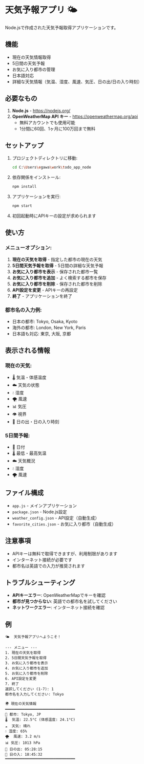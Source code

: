 # 天気予報アプリ 🌤️

Node.jsで作成された天気予報取得アプリケーションです。

## 機能

- 現在の天気情報取得
- 5日間の天気予報
- お気に入り都市の管理
- 日本語対応
- 詳細な天気情報（気温、湿度、風速、気圧、日の出/日の入り時刻）

## 必要なもの

1. **Node.js** - https://nodejs.org/
2. **OpenWeatherMap API キー** - https://openweathermap.org/api
   - 無料アカウントでも使用可能
   - 1分間に60回、1ヶ月に100万回まで無料

## セットアップ

1. プロジェクトディレクトリに移動:
   ```bash
   cd C:\Users\egawa\work\todo_app_node
   ```

2. 依存関係をインストール:
   ```bash
   npm install
   ```

3. アプリケーションを実行:
   ```bash
   npm start
   ```

4. 初回起動時にAPIキーの設定が求められます

## 使い方

### メニューオプション:
1. **現在の天気を取得** - 指定した都市の現在の天気
2. **5日間天気予報を取得** - 5日間の詳細な天気予報
3. **お気に入り都市を表示** - 保存された都市一覧
4. **お気に入り都市を追加** - よく検索する都市を保存
5. **お気に入り都市を削除** - 保存された都市を削除
6. **API設定を変更** - APIキーの再設定
7. **終了** - アプリケーションを終了

### 都市名の入力例:
- 日本の都市: Tokyo, Osaka, Kyoto
- 海外の都市: London, New York, Paris
- 日本語も対応: 東京, 大阪, 京都

## 表示される情報

### 現在の天気:
- 🌡️ 気温・体感温度
- ☁️ 天気の状態
- 💧 湿度
- 🌪️ 風速
- 📊 気圧
- 👁️ 視界
- 🌅 日の出・日の入り時刻

### 5日間予報:
- 📆 日付
- 🌡️ 最低・最高気温
- ☁️ 天気概況
- 💧 湿度
- 🌪️ 風速

## ファイル構成

- `app.js` - メインアプリケーション
- `package.json` - Node.js設定
- `weather_config.json` - API設定（自動生成）
- `favorite_cities.json` - お気に入り都市（自動生成）

## 注意事項

- APIキーは無料で取得できますが、利用制限があります
- インターネット接続が必要です
- 都市名は英語での入力が推奨されます

## トラブルシューティング

- **APIキーエラー**: OpenWeatherMapでキーを確認
- **都市が見つからない**: 英語での都市名を試してください
- **ネットワークエラー**: インターネット接続を確認

## 例

```
🌤️  天気予報アプリへようこそ！

--- メニュー ---
1. 現在の天気を取得
2. 5日間天気予報を取得
3. お気に入り都市を表示
4. お気に入り都市を追加
5. お気に入り都市を削除
6. API設定を変更
7. 終了
選択してください (1-7): 1
都市名を入力してください: Tokyo

🌍 現在の天気情報
━━━━━━━━━━━━━━━━━━━━━━━━━━━━━━━━
📍 都市: Tokyo, JP
🌡️  気温: 22.5°C (体感温度: 24.1°C)
☁️  天気: 晴れ
💧 湿度: 65%
🌪️  風速: 3.2 m/s
📊 気圧: 1013 hPa
🌅 日の出: 05:28:15
🌇 日の入: 18:45:32
━━━━━━━━━━━━━━━━━━━━━━━━━━━━━━━━
```
